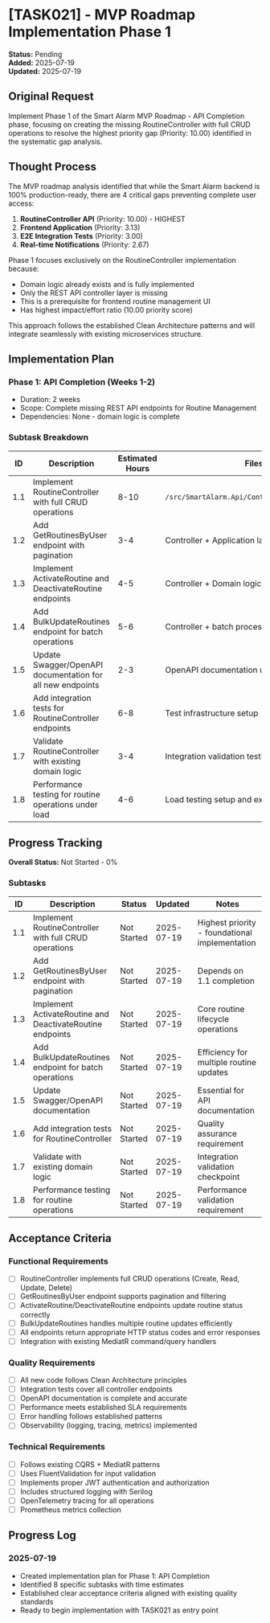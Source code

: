 # [TASK021] - MVP Roadmap Implementation Phase 1

**Status:** Pending  
**Added:** 2025-07-19  
**Updated:** 2025-07-19

## Original Request

Implement Phase 1 of the Smart Alarm MVP Roadmap - API Completion phase, focusing on creating the missing RoutineController with full CRUD operations to resolve the highest priority gap (Priority: 10.00) identified in the systematic gap analysis.

## Thought Process

The MVP roadmap analysis identified that while the Smart Alarm backend is 100% production-ready, there are 4 critical gaps preventing complete user access:

1. **RoutineController API** (Priority: 10.00) - HIGHEST
2. **Frontend Application** (Priority: 3.13) 
3. **E2E Integration Tests** (Priority: 3.00)
4. **Real-time Notifications** (Priority: 2.67)

Phase 1 focuses exclusively on the RoutineController implementation because:
- Domain logic already exists and is fully implemented
- Only the REST API controller layer is missing
- This is a prerequisite for frontend routine management UI
- Has highest impact/effort ratio (10.00 priority score)

This approach follows the established Clean Architecture patterns and will integrate seamlessly with existing microservices structure.

## Implementation Plan

### Phase 1: API Completion (Weeks 1-2)
- Duration: 2 weeks  
- Scope: Complete missing REST API endpoints for Routine Management
- Dependencies: None - domain logic is complete

### Subtask Breakdown

| ID | Description | Estimated Hours | Files Affected |
|----|-------------|----------------|----------------|
| 1.1 | Implement RoutineController with full CRUD operations | 8-10 | `/src/SmartAlarm.Api/Controllers/RoutineController.cs` |
| 1.2 | Add GetRoutinesByUser endpoint with pagination | 3-4 | Controller + Application layer queries |
| 1.3 | Implement ActivateRoutine and DeactivateRoutine endpoints | 4-5 | Controller + Domain logic integration |
| 1.4 | Add BulkUpdateRoutines endpoint for batch operations | 5-6 | Controller + batch processing logic |
| 1.5 | Update Swagger/OpenAPI documentation for all new endpoints | 2-3 | OpenAPI documentation updates |
| 1.6 | Add integration tests for RoutineController endpoints | 6-8 | Test infrastructure setup |
| 1.7 | Validate RoutineController with existing domain logic | 3-4 | Integration validation testing |
| 1.8 | Performance testing for routine operations under load | 4-6 | Load testing setup and execution |

## Progress Tracking

**Overall Status:** Not Started - 0%

### Subtasks
| ID | Description | Status | Updated | Notes |
|----|-------------|--------|---------|-------|
| 1.1 | Implement RoutineController with full CRUD operations | Not Started | 2025-07-19 | Highest priority - foundational implementation |
| 1.2 | Add GetRoutinesByUser endpoint with pagination | Not Started | 2025-07-19 | Depends on 1.1 completion |
| 1.3 | Implement ActivateRoutine and DeactivateRoutine endpoints | Not Started | 2025-07-19 | Core routine lifecycle operations |
| 1.4 | Add BulkUpdateRoutines endpoint for batch operations | Not Started | 2025-07-19 | Efficiency for multiple routine updates |
| 1.5 | Update Swagger/OpenAPI documentation | Not Started | 2025-07-19 | Essential for API documentation |
| 1.6 | Add integration tests for RoutineController | Not Started | 2025-07-19 | Quality assurance requirement |
| 1.7 | Validate with existing domain logic | Not Started | 2025-07-19 | Integration validation checkpoint |
| 1.8 | Performance testing for routine operations | Not Started | 2025-07-19 | Performance validation requirement |

## Acceptance Criteria

### Functional Requirements
- [ ] RoutineController implements full CRUD operations (Create, Read, Update, Delete)
- [ ] GetRoutinesByUser endpoint supports pagination and filtering
- [ ] ActivateRoutine/DeactivateRoutine endpoints update routine status correctly
- [ ] BulkUpdateRoutines handles multiple routine updates efficiently
- [ ] All endpoints return appropriate HTTP status codes and error responses
- [ ] Integration with existing MediatR command/query handlers

### Quality Requirements
- [ ] All new code follows Clean Architecture principles
- [ ] Integration tests cover all controller endpoints
- [ ] OpenAPI documentation is complete and accurate
- [ ] Performance meets established SLA requirements
- [ ] Error handling follows established patterns
- [ ] Observability (logging, tracing, metrics) implemented

### Technical Requirements  
- [ ] Follows existing CQRS + MediatR patterns
- [ ] Uses FluentValidation for input validation
- [ ] Implements proper JWT authentication and authorization
- [ ] Includes structured logging with Serilog
- [ ] OpenTelemetry tracing for all operations
- [ ] Prometheus metrics collection

## Progress Log

### 2025-07-19
- Created implementation plan for Phase 1: API Completion
- Identified 8 specific subtasks with time estimates
- Established clear acceptance criteria aligned with existing quality standards
- Ready to begin implementation with TASK021 as entry point
